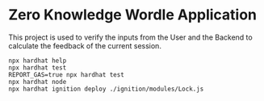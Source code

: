 # Zero Knowledge Wordle Application

This project is used to verify the inputs from the User and the Backend to calculate the feedback of the current session.


```shell
npx hardhat help
npx hardhat test
REPORT_GAS=true npx hardhat test
npx hardhat node
npx hardhat ignition deploy ./ignition/modules/Lock.js
```
